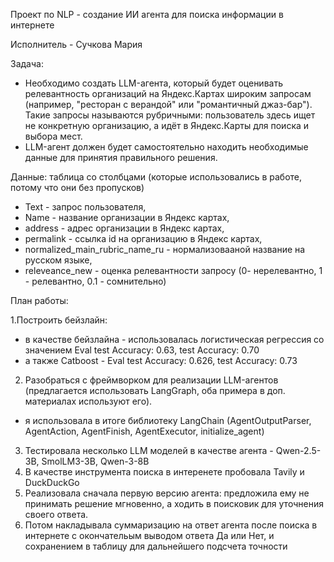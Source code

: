 Проект по NLP - создание ИИ агента для поиска информации в интернете

Исполнитель - Сучкова Мария

Задача:
- Необходимо создать LLM-агента, который будет оценивать релевантность организаций на Яндекс.Картах широким запросам (например, "ресторан с верандой" или "романтичный джаз-бар"). Такие запросы называются рубричными: пользователь здесь ищет не конкретную организацию, а идёт в Яндекс.Карты для поиска и выбора мест.
- LLM-агент должен будет самостоятельно находить необходимые данные для принятия правильного решения.

Данные: таблица со столбцами (которые использовались в работе, потому что они без пропусков)
- Text - запрос пользователя, 
- Name - название организации в Яндекс картах, 
- address - адрес организации в Яндекс картах, 
- permalink - ссылка id на организацию в Яндекс картах, 
- normalized_main_rubric_name_ru - нормализовааной название на русском языке, 
- releveance_new - оценка релевантности запросу (0- нерелевантно, 1 - релевантно, 0.1 - сомнительно)

План работы:

1.Построить бейзлайн:
- в качестве бейзлайна - использовалась логистическая регрессия со значением Eval test Accuracy: 0.63, test Accuracy: 0.70
- а также Catboost - Eval test Accuracy: 0.626, test Accuracy: 0.73
2. Разобраться с фреймворком для реализации LLM-агентов (предлагается использовать LangGraph, оба примера в доп. материалах используют его).
- я использовала в итоге библиотеку LangChain (AgentOutputParser, AgentAction, AgentFinish, AgentExecutor, initialize_agent)
3. Тестировала несколько LLM моделей в качестве агента - Qwen-2.5-3B, SmolLM3-3B, Qwen-3-8B
4. В качестве инструмента поиска в интеренете пробовала Tavily и DuckDuckGo
5. Реализовала сначала первую версию агента: предложила ему не принимать решение мгновенно, а ходить в поисковик для уточнения своего ответа.
6. Потом накладывала суммаризацию на ответ агента после поиска в интернете с окончательым выводом ответа Да или Нет, и сохранением в таблицу для дальнейшего подсчета точности
